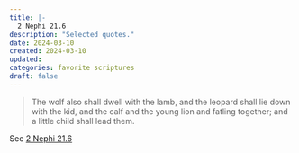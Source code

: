 ```yaml
---
title: |-
  2 Nephi 21.6
description: "Selected quotes."
date: 2024-03-10
created: 2024-03-10
updated: 
categories: favorite scriptures
draft: false
---
```


> The wolf also shall dwell with the lamb, and the leopard shall lie down with the kid, and the calf and the young lion and fatling together; and a little child shall lead them.

See [2 Nephi 21.6](https://www.churchofjesuschrist.org/study/scriptures/bofm/2-ne/21?id=p6&lang=eng#p6)